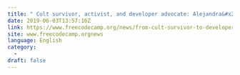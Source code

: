 ```yaml
---
title: " Cult survivor, activist, and developer advocate: Alejandra&#x27;s journey into tech "
date: 2019-06-03T13:57:16Z
link: https://www.freecodecamp.org/news/from-cult-survivor-to-developer-advocate-at-aws/?utm_medium=RSS&utm_source=news.12bit.vn
site: www.freecodecamp.orgnews
language: English
category:
  -   
draft: false
---
```

